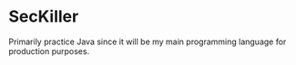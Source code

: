 # SecKiller

Primarily practice Java since it will be my main programming language for production purposes.